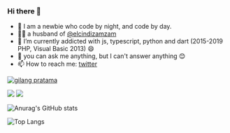 ### Hi there 👋

- 🔭 I am a newbie who code by night, and code by day.
- 👨‍👧 a husband of [@elcindizamzam](https://github.com/elcindizamzam)
- 🌱 I’m currently addicted with js, typescript, python and dart (2015-2019 PHP, Visual Basic 2013) 😄
- 💬 you can ask me anything, but I can't answer anything 😊
- 📫 How to reach me: <a href="https://twitter.com/gepeee">twitter</a>


<p align="left"> <a href="https://github.com/ryo-ma/github-profile-trophy"><img src="https://github-profile-trophy.vercel.app/?username=nggepe&theme=onedark" alt="gilang pratama" /></a> </p>

![](https://github-profile-summary-cards.vercel.app/api/cards/repos-per-language?username=nggepe&theme=github)
![](https://github-profile-summary-cards.vercel.app/api/cards/most-commit-language?username=nggepe&theme=github)

![Anurag's GitHub stats](https://github-readme-stats.vercel.app/api?username=nggepe&count_private=true&show_icons=true&theme=tokyonight)

![Top Langs](https://github-readme-stats.vercel.app/api/top-langs/?username=nggepe&theme=tokyonight&count_private=true)

